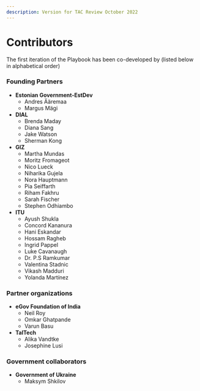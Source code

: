 ```yaml
---
description: Version for TAC Review October 2022
---
```


# Contributors

The first iteration of the Playbook has been co-developed by (listed below in alphabetical order)

### Founding Partners

* **Estonian Government-EstDev**
  * Andres Ääremaa
  * Margus Mägi
* **DIAL**&#x20;
  * Brenda Maday
  * Diana Sang
  * Jake Watson
  * Sherman Kong
* **GIZ**&#x20;
  * Martha Mundas
  * Moritz Fromageot
  * Nico Lueck
  * Niharika Gujela
  * Nora Hauptmann
  * Pia Seiffarth
  * Riham Fakhru
  * Sarah Fischer
  * Stephen Odhiambo
* **ITU**&#x20;
  * Ayush Shukla
  * Concord Kananura
  * Hani Eskandar
  * Hossam Ragheb
  * Ingrid Pappel
  * Luke Cavanaugh
  * Dr. P.S Ramkumar
  * Valentina Stadnic
  * Vikash Madduri
  * Yolanda Martínez&#x20;

### **Partner organizations**&#x20;

* **eGov Foundation of India**&#x20;
  * Neil Roy
  * Omkar Ghatpande
  * Varun Basu&#x20;
* **TalTech**&#x20;
  * Alika Vandtke
  * Josephine Lusi

### **Government collaborators**

* **Government of Ukraine**
  * Maksym Shkilov&#x20;
